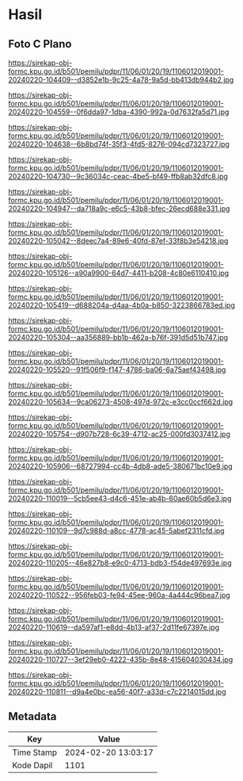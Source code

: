 # Hasil

## Foto C Plano

https://sirekap-obj-formc.kpu.go.id/b501/pemilu/pdpr/11/06/01/20/19/1106012019001-20240220-104409--d3852e1b-9c25-4a78-9a5d-bb413db944b2.jpg

https://sirekap-obj-formc.kpu.go.id/b501/pemilu/pdpr/11/06/01/20/19/1106012019001-20240220-104559--0f6dda97-1dba-4390-992a-0d7632fa5d71.jpg

https://sirekap-obj-formc.kpu.go.id/b501/pemilu/pdpr/11/06/01/20/19/1106012019001-20240220-104638--6b8bd74f-35f3-4fd5-8276-094cd7323727.jpg

https://sirekap-obj-formc.kpu.go.id/b501/pemilu/pdpr/11/06/01/20/19/1106012019001-20240220-104730--9c36034c-ceac-4be5-bf49-ffb8ab32dfc8.jpg

https://sirekap-obj-formc.kpu.go.id/b501/pemilu/pdpr/11/06/01/20/19/1106012019001-20240220-104947--da718a9c-e6c5-43b8-bfec-26ecd688e331.jpg

https://sirekap-obj-formc.kpu.go.id/b501/pemilu/pdpr/11/06/01/20/19/1106012019001-20240220-105042--8deec7a4-89e6-40fd-87ef-33f8b3e54218.jpg

https://sirekap-obj-formc.kpu.go.id/b501/pemilu/pdpr/11/06/01/20/19/1106012019001-20240220-105126--a90a9900-64d7-4411-b208-4c80e6110410.jpg

https://sirekap-obj-formc.kpu.go.id/b501/pemilu/pdpr/11/06/01/20/19/1106012019001-20240220-105419--d688204a-d4aa-4b0a-b850-3223866783ed.jpg

https://sirekap-obj-formc.kpu.go.id/b501/pemilu/pdpr/11/06/01/20/19/1106012019001-20240220-105304--aa356889-bb1b-462a-b76f-391d5d51b747.jpg

https://sirekap-obj-formc.kpu.go.id/b501/pemilu/pdpr/11/06/01/20/19/1106012019001-20240220-105520--91f506f9-f147-4786-ba06-6a75aef43498.jpg

https://sirekap-obj-formc.kpu.go.id/b501/pemilu/pdpr/11/06/01/20/19/1106012019001-20240220-105634--9ca06273-4508-497d-972c-e3cc0ccf662d.jpg

https://sirekap-obj-formc.kpu.go.id/b501/pemilu/pdpr/11/06/01/20/19/1106012019001-20240220-105754--d907b728-6c39-4712-ac25-000fd3037412.jpg

https://sirekap-obj-formc.kpu.go.id/b501/pemilu/pdpr/11/06/01/20/19/1106012019001-20240220-105906--68727994-cc4b-4db8-ade5-380671bc10e9.jpg

https://sirekap-obj-formc.kpu.go.id/b501/pemilu/pdpr/11/06/01/20/19/1106012019001-20240220-110019--5cb5ee43-d4c6-451e-ab4b-60ae60b5d6e3.jpg

https://sirekap-obj-formc.kpu.go.id/b501/pemilu/pdpr/11/06/01/20/19/1106012019001-20240220-110109--9d7c988d-a8cc-4778-ac45-5abef2311cfd.jpg

https://sirekap-obj-formc.kpu.go.id/b501/pemilu/pdpr/11/06/01/20/19/1106012019001-20240220-110205--46e827b8-e9c0-4713-bdb3-f54de497693e.jpg

https://sirekap-obj-formc.kpu.go.id/b501/pemilu/pdpr/11/06/01/20/19/1106012019001-20240220-110522--956feb03-fe94-45ee-960a-4a444c96bea7.jpg

https://sirekap-obj-formc.kpu.go.id/b501/pemilu/pdpr/11/06/01/20/19/1106012019001-20240220-110619--da597af1-e8dd-4b13-af37-2d11fe67397e.jpg

https://sirekap-obj-formc.kpu.go.id/b501/pemilu/pdpr/11/06/01/20/19/1106012019001-20240220-110727--3ef29eb0-4222-435b-8e48-415604030434.jpg

https://sirekap-obj-formc.kpu.go.id/b501/pemilu/pdpr/11/06/01/20/19/1106012019001-20240220-110811--d9a4e0bc-ea56-40f7-a33d-c7c2214015dd.jpg


## Metadata

| Key        | Value               |
| ---------- | ------------------- |
| Time Stamp | 2024-02-20 13:03:17 |
| Kode Dapil | 1101                |



